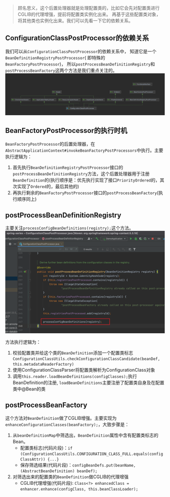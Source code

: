 >顾名思义，这个后置处理器就是处理配置类的，比如它会先对配置类进行CGLIB的代理增强，提前将配置类实例化出来。 再基于这些配置类对象，将其他类也实例化出来。我们可以先看一下它的依赖关系。

## ConfigurationClassPostProcessor的依赖关系

我们可以从`ConfigurationClassPostProcessor`的依赖关系中， 知道它是一个`BeanDefinitionRegistryPostProcessor`(
即特殊的`BeanFactoryPostProcessor`)， 所以`postProcessBeanDefinitionRegistry`和`postProcessBeanFactory`这两个方法是我们重点关注的。
![img.png](ConfigurationClassPostProcessor.png)

## BeanFactoryPostProcessor的执行时机

`BeanFactoryPostProcessor`的后置处理器，在`AbstractApplicationContext#invokeBeanFactoryPostProcessors`中执行。主要执行逻辑为：
1. 首先执行`BeanDefinitionRegistryPostProcessor`接口的`postProcessBeanDefinitionRegistry`方法，这个后置处理器用于注册`BeanDefinition`的(执行顺序是：优先执行实现了接口`PriorityOrdered`的，其次实现了`Ordered`的，最后其他的)
2. 再执行剩余的`BeanFactoryPostProcessor`接口的`postProcessBeanFactory`(执行顺序同上)

## postProcessBeanDefinitionRegistry

主要关注`processConfigBeanDefinitions(registry);`这个方法。
![img.png](postProcessBeanDefinitionRegistry.png)

方法执行逻辑为：
1. 校验配置类并给这个类的`BeanDefinition`添加一个配置类标志`ConfigurationClassUtils.checkConfigurationClassCandidate(beanDef, this.metadataReaderFactory)`
2. 使用ConfigurationClassParser将配置类解析为ConfigurationClass对象
3. 调用`this.reader.loadBeanDefinitions(configClasses);`执行BeanDefinition的注册,
   `loadBeanDefinitions`主要注册了配置类自身及在配置类中@Bean的类

## postProcessBeanFactory
这个方法对`BeanDefinition`做了CGLIB增强。主要实现为`enhanceConfigurationClasses(beanFactory);`，大致步骤是：
1. 从`beanDefinitionMap`中筛选出，`BeanDefinition`属性中含有配置类标志的Bean。
    * 配置类标志(代码片段)：`if (ConfigurationClassUtils.CONFIGURATION_CLASS_FULL.equals(configClassAttr)) {...}`
    * 保存筛选结果(代码片段)：`configBeanDefs.put(beanName, (AbstractBeanDefinition) beanDef);`
2. 对筛选出来的配置类的`BeanDefinition`做CGLIB的代理增强
    * CGLIB代理增强(代码片段): `Class<?> enhancedClass = enhancer.enhance(configClass, this.beanClassLoader);`


